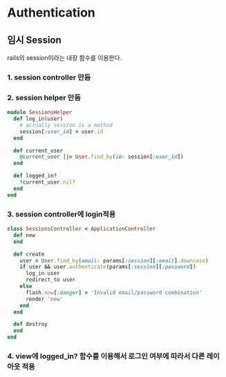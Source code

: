 # Authentication

## 임시 Session

rails의 session이라는 내장 함수를 이용한다.

### 1. session controller 만듬

### 2. session helper 만듬

```ruby
module SessionsHelper
  def log_in(user)
    # actually session is a method
    session[:user_id] = user.id
  end

  def current_user
    @current_user ||= User.find_by(id: session[:user_id])
  end

  def logged_in?
    !current_user.nil?
  end
end
```

### 3. session controller에 login적용

```ruby
class SessionsController < ApplicationController
  def new
  end

  def create
    user = User.find_by(email: params[:session][:email].downcase)
    if user && user.authenticate(params[:session][:password])
      log_in user
      redirect_to user
    else
      flash.now[:danger] = 'Invalid email/password combination'
      render 'new'
    end
  end

  def destroy
  end
end

```

### 4. view에 logged_in? 함수를 이용해서 로그인 여부에 따라서 다른 레이아웃 적용
